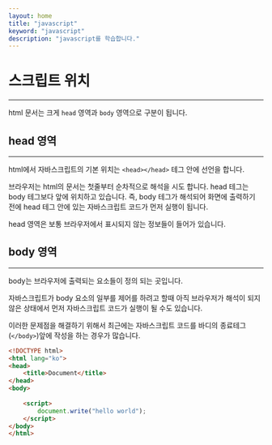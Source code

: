 ```yaml
---
layout: home
title: "javascript"
keyword: "javascript"
description: "javascript를 학습합니다."
---
```


# 스크립트 위치
---
html 문서는 크게 `head` 영역과 `body` 영역으로 구분이 됩니다.

## head 영역
---
html에서 자바스크립트의 기본 위치는 `<head></head>` 테그 안에 선언을 합니다.

브라우저는 html의 문서는 첫줄부터 순차적으로 해석을 시도 합니다. head 테그는 body 테그보다 앞에 위치하고 있습니다.
즉, body 테그가 해석되어 화면에 출력하기 전에 head 테그 안에 있는 자바스크립트 코드가 먼저 실행이 됩니다.

head 영역은 보통 브라우저에서 표시되지 않는 정보들이 들어가 있습니다.

## body 영역
---
body는 브라우저에 출력되는 요소들이 정의 되는 곳입니다.  

자바스크립트가 body 요소의 일부를 제어를 하려고 할때 아직 브라우저가 해석이 되지 않은 상태에서 먼저 자바스크립트 코드가 실행이 될 수도 있습니다.  

이러한 문제점을 해결하기 위해서 최근에는 자바스크립트 코드를 바디의 종료테그(`</body>`)앞에 작성을 하는 경우가 많습니다.
 
```html
<!DOCTYPE html>
<html lang="ko">
<head>
    <title>Document</title>
</head>
<body>
    
    <script>
        document.write("hello world");
    </script>
</body>
</html>
```